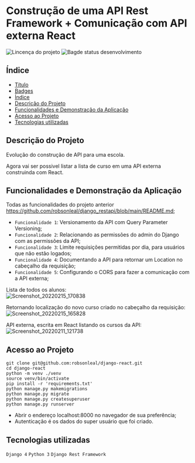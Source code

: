 # Construção de uma API Rest Framework + Comunicação com API externa React

![Lincença do projeto](	https://img.shields.io/github/license/robsonleal/pedroreceitas)
![Bagde status desenvolvimento](https://img.shields.io/static/v1?label=status&message=CONCLUÍDO&color=green)

## Índice

* [Título](#Título)
* [Badges](#badges)
* [Índice](#índice)
* [Descrição do Projeto](#descrição-do-projeto)
* [Funcionalidades e Demonstração da Aplicação](#funcionalidades-e-demonstração-da-aplicação)
* [Acesso ao Projeto](#acesso-ao-projeto)
* [Tecnologias utilizadas](#tecnologias-utilizadas)

## Descrição do Projeto

Evolução do construção de API para uma escola.

Agora vai ser possivel listar a lista de curso em uma API externa construinda com React.

## Funcionalidades e Demonstração da Aplicação

Todas as funcionalidades do projeto anterior https://github.com/robsonleal/django_restapi/blob/main/README.md;

- `Funcionalidade 1`: Versionamento da API com Query Parameter Versioning;
- `Funcionalidade 2`: Relacionando as permissões do admin do Django com as permissões da API;
- `Funcionalidade 3`: Limite requisições permitidas por dia, para usuários que não estão logados;
- `Funcionalidade 4`: Documentando a API para retornar um Location no cabeçalho da requisição;
- `Funcionalidade 5`: Configurando o CORS para fazer a comunicação com a API externa;

Lista de todos os alunos:</br>
![Screenshot_20220215_170838](https://user-images.githubusercontent.com/27708175/154140929-8e39dd6d-31e8-4256-a519-dcda1b7d2771.png)

Retornando localização do novo curso criado no cabeçalho da requisição:</br>
![Screenshot_20220215_165828](https://user-images.githubusercontent.com/27708175/154140227-8f2a2862-5107-415d-914c-4aaefa771268.png)

API externa, escrita em React listando os cursos da API:</br>
![Screenshot_20220211_121738](https://user-images.githubusercontent.com/27708175/154138576-90dc2b8d-8c91-4a17-a507-fadb54b1e1f8.png)


## Acesso ao Projeto

```console
git clone git@github.com:robsonleal/django-react.git
cd django-react
python -m venv ./venv
source venv/bin/activate
pip install -r 'requirements.txt'
python manage.py makemigrations
python manage.py migrate
python manage.py createsuperuser
python manage.py runserver
```
- Abrir o endereço localhost:8000 no navegador de sua preferência;
- Autenticação é os dados do super usuário que foi criado.

## Tecnologias utilizadas
`Django 4`
`Python 3`
`Django Rest Framework`

